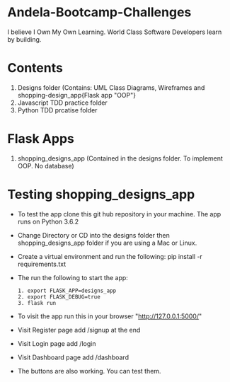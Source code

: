# Andela-Bootcamp-Challenges
I believe I Own My Own Learning. World Class Software Developers learn by building.

# Contents
1. Designs folder (Contains: UML Class Diagrams, Wireframes and shopping-design_app{Flask app "OOP"}
2. Javascript TDD practice folder
3. Python TDD prcatise folder

# Flask Apps 
1. shopping_designs_app (Contained in the designs folder. To implement OOP. No database)


# Testing shopping_designs_app

- To test the app clone this git hub repository in your machine. The app runs on Python 3.6.2
- Change Directory or CD into the designs folder then shopping_designs_app folder if you are using a Mac or Linux.
- Create a virtual environment and run the following: pip install -r requirements.txt
- The run the following to start the app:

      1. export FLASK_APP=designs_app
      2. export FLASK_DEBUG=true
      3. flask run
      
 - To visit the app run this in your browser "http://127.0.0.1:5000/"
 - Visit Register page add /signup at the end
 - Visit Login page add /login
 - Visit Dashboard page add /dashboard
 - The buttons are also working. You can test them.


